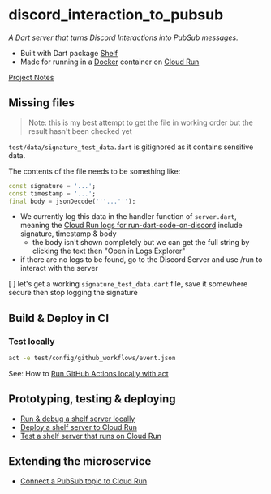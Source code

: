 # discord_interaction_to_pubsub

*A Dart server that turns Discord Interactions into PubSub messages.*

- Built with Dart package [Shelf]
- Made for running in a [Docker] container on [Cloud Run]

[Project Notes](https://www.notion.so/enspyrco/discord-interaction-to-pubsub-34cd5d2cad0849a5950c80860f0cb6ad)

## Missing files

> Note: this is my best attempt to get the file in working order but the result hasn't been checked yet

`test/data/signature_test_data.dart` is gitignored as it contains sensitive data.

The contents of the file needs to be something like:

```dart
const signature = '...';
const timestamp = '...';
final body = jsonDecode('''...''');
```

- We currently log this data in the handler function of `server.dart`, meaning the [Cloud Run logs for run-dart-code-on-discord](https://console.cloud.google.com/run/detail/us-central1/discord-interaction-to-pubsub-message/logs?project=run-dart-code-on-discord) include signature, timestamp & body
  - the body isn't shown completely but we can get the full string by clicking the text then "Open in Logs Explorer"
- if there are no logs to be found, go to the Discord Server and use /run to interact with the server

[ ] let's get a working `signature_test_data.dart` file, save it somewhere secure then stop logging the signature

## Build & Deploy in CI

### Test locally

```sh
act -e test/config/github_workflows/event.json
```

See: How to [Run GitHub Actions locally with act](https://www.notion.so/enspyr-resources/Run-GitHub-Actions-locally-with-act-5c6c83c58f1143f0922657c80020ca7e)

## Prototyping, testing & deploying

- [Run & debug a shelf server locally]
- [Deploy a shelf server to Cloud Run]
- [Test a shelf server that runs on Cloud Run]

## Extending the microservice

- [Connect a PubSub topic to Cloud Run]

[Shelf]: https://pub.dev/packages/shelf
[Docker]: https://www.docker.com/
[Cloud Run]: https://cloud.google.com/run
[Connect a PubSub topic to Cloud Run]: https://reference-material.notion.site/Connect-a-PubSub-topic-to-Cloud-Run-fd91b07419d5434bbf1e92b95b3b0930
[Run & debug a shelf server locally]: https://reference-material.notion.site/Run-debug-a-shelf-server-locally-b80329316e444cb2baa9c199ceafdfed
[Deploy a shelf server to Cloud Run]: https://reference-material.notion.site/Deploy-a-shelf-server-to-Cloud-Run-c060399528d344ab87fca6d0aa26e90d
[Test a shelf server that runs on Cloud Run]: https://reference-material.notion.site/Test-a-shelf-server-that-runs-on-Cloud-Run-96d7921e07314956bcf6878d774732fb
